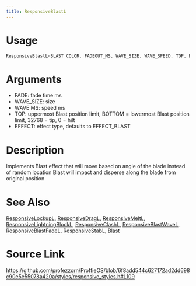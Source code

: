 ```yaml
---
title: ResponsiveBlastL
---
```


# Usage
```cpp
ResponsiveBlastL<BLAST COLOR, FADEOUT_MS, WAVE_SIZE, WAVE_SPEED, TOP, BOTTOM, EFFECT>
```

# Arguments
 * FADE: fade time ms
 * WAVE_SIZE: size
 * WAVE MS: speed ms
 * TOP: uppermost Blast position limit, BOTTOM = lowermost Blast position limit, 32768 = tip, 0 = hilt
 * EFFECT: effect type, defaults to EFFECT_BLAST

# Description
Implements Blast effect that will move based on angle of the blade instead of random location Blast will impact and disperse along the blade from original position

# See Also
[ResponsiveLockupL](/config/styles/ResponsiveLockupL.html), [ResponsiveDragL](/config/styles/ResponsiveDragL.html), [ResponsiveMeltL](/config/styles/ResponsiveMeltL.html), [ResponsiveLightningBlockL](/config/styles/ResponsiveLightningBlockL.html), [ResponsiveClashL](/config/styles/ResponsiveClashL.html), [ResponsiveBlastWaveL](/config/styles/ResponsiveBlastWaveL.html), [ResponsiveBlastFadeL](/config/styles/ResponsiveBlastFadeL.html), [ResponsiveStabL](/config/styles/ResponsiveStabL.html), [Blast](/config/styles/Blast.html)

# Source Link
https://github.com/profezzorn/ProffieOS/blob/6f8add544c627172ad2dd698c90e5e55078a420a/styles/responsive_styles.h#L109
